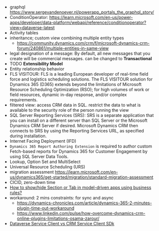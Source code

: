 - graphql https://www.sergevandenoever.nl/powerapp_portals_the_graphql_story/
- ConditionOperator: https://learn.microsoft.com/en-us/power-apps/developer/data-platform/webapi/reference/conditionoperator?view=dataverse-latest
- Activity tables
- inheritance; custom view combining multiple entity types
	- https://community.dynamics.com/crm/f/microsoft-dynamics-crm-forum/240861/multiple-entities-in-same-view
- legal designation of a message: By default, all new messages that you create will be commercial messages. can be changed to **Transactional**
- TODO **Extensibility Model**
- Entity relationship behavior
- FLS VISITOUR: FLS is a leading European developer of real-time field force and logistics scheduling solutions. The FLS VISITOUR solution for Dynamics 365 (D365) extends beyond the limitations of Microsoft Resource Scheduling Optimization (RSO); for high volumes of work or field resources, dynamic in-day response, and/or complex requirements.
- filtered view: access CRM data in SQL. restrict the data to what is available to the security role of the person running the view
- SQL Server Reporting Services (SRS): SRS is a separate application that you can install on a different server than SQL Server or the Microsoft Dynamics CRM Server if desired. Microsoft Dynamics CRM then connects to SRS by using the Reporting Services URL, as specified during installation.
- Internet Facing Deployment (IFD)
- `Dynamics 365 Report Authoring Extension` is required to author custom Fetch-based reports for Dynamics 365 for Customer Engagement by using SQL Server Data Tools.
- Lookup, Option Set and MultiSelect
- Universal Resource Scheduling (URS)
- migration assessment https://learn.microsoft.com/en-us/dynamics365/get-started/migration/standard-migration-assessment
- CICID, zero-down time
- [How to show/hide Section or Tab in model-driven apps using business rules?](https://powerusers.microsoft.com/t5/Building-Power-Apps/How-to-show-hide-Section-or-Tab-in-model-driven-apps-using/m-p/629446#M199521)
- workaround: 2 mins constraints: for sync and async
	- https://dynamics-chronicles.com/article/dynamics-365-2-minutes-plugin-time-out-workaround
	- https://www.linkedin.com/pulse/how-overcome-dynamics-crm-online-plugins-limitations-osama-zarour/
- [Dataverse Service Client vs CRM Service Client SDk](https://powerapps.microsoft.com/en-us/blog/dataverse-service-client-is-now-generally-available/)
